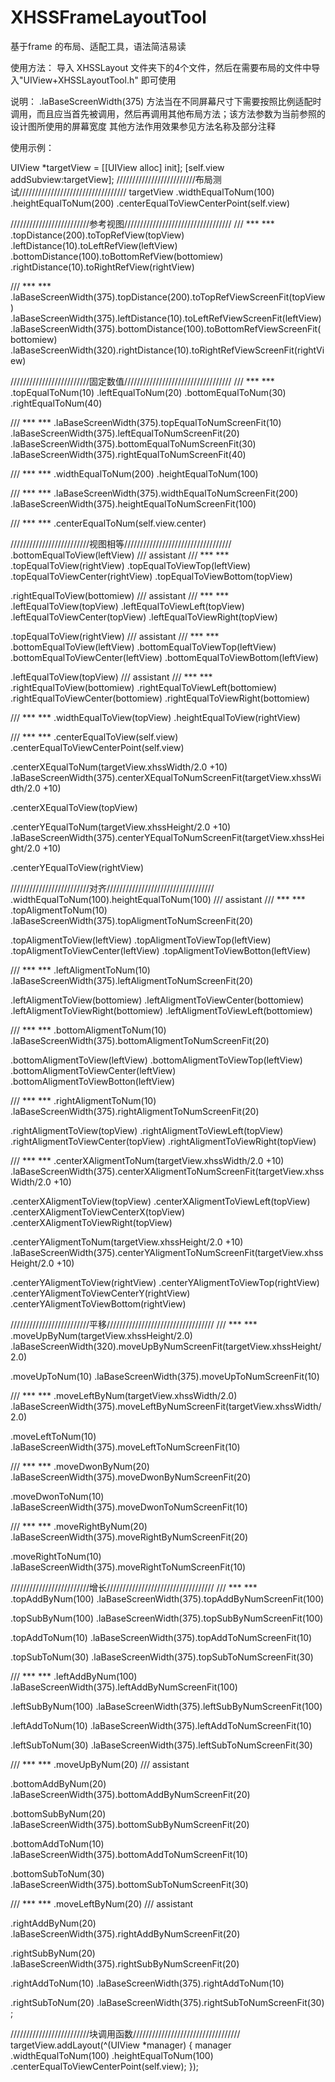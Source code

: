 # XHSSFrameLayoutTool
基于frame 的布局、适配工具，语法简洁易读

使用方法：
        导入 XHSSLayout 文件夹下的4个文件，然后在需要布局的文件中导入"UIView+XHSSLayoutTool.h" 即可使用
        
说明：
        .laBaseScreenWidth(375) 方法当在不同屏幕尺寸下需要按照比例适配时调用，而且应当首先被调用，然后再调用其他布局方法；该方法参数为当前参照的设计图所使用的屏幕宽度
        其他方法作用效果参见方法名称及部分注释
        
使用示例：

UIView *targetView = [[UIView alloc] init];
[self.view addSubview:targetView];
/////////////////////////布局测试//////////////////////////////////
targetView
.widthEqualToNum(100)
.heightEqualToNum(200)
.centerEqualToViewCenterPoint(self.view)

/////////////////////////参考视图//////////////////////////////////
/// *** ***
.topDistance(200).toTopRefView(topView)
.leftDistance(10).toLeftRefView(leftView)
.bottomDistance(100).toBottomRefView(bottomiew)
.rightDistance(10).toRightRefView(rightView)

/// *** ***
.laBaseScreenWidth(375).topDistance(200).toTopRefViewScreenFit(topView)
.laBaseScreenWidth(375).leftDistance(10).toLeftRefViewScreenFit(leftView)
.laBaseScreenWidth(375).bottomDistance(100).toBottomRefViewScreenFit(bottomiew)
.laBaseScreenWidth(320).rightDistance(10).toRightRefViewScreenFit(rightView)

/////////////////////////固定数值//////////////////////////////////
/// *** ***
.topEqualToNum(10)
.leftEqualToNum(20)
.bottomEqualToNum(30)
.rightEqualToNum(40)

/// *** ***
.laBaseScreenWidth(375).topEqualToNumScreenFit(10)
.laBaseScreenWidth(375).leftEqualToNumScreenFit(20)
.laBaseScreenWidth(375).bottomEqualToNumScreenFit(30)
.laBaseScreenWidth(375).rightEqualToNumScreenFit(40)

/// *** ***
.widthEqualToNum(200)
.heightEqualToNum(100)

/// *** ***
.laBaseScreenWidth(375).widthEqualToNumScreenFit(200)
.laBaseScreenWidth(375).heightEqualToNumScreenFit(100)

/// *** ***
.centerEqualToNum(self.view.center)

/////////////////////////视图相等//////////////////////////////////
.bottomEqualToView(leftView)  /// assistant
/// *** ***
.topEqualToView(rightView)
.topEqualToViewTop(leftView)
.topEqualToViewCenter(rightView)
.topEqualToViewBottom(topView)

.rightEqualToView(bottomiew)  /// assistant
/// *** ***
.leftEqualToView(topView)
.leftEqualToViewLeft(topView)
.leftEqualToViewCenter(topView)
.leftEqualToViewRight(topView)

.topEqualToView(rightView)  /// assistant
/// *** ***
.bottomEqualToView(leftView)
.bottomEqualToViewTop(leftView)
.bottomEqualToViewCenter(leftView)
.bottomEqualToViewBottom(leftView)

.leftEqualToView(topView)  /// assistant
/// *** ***
.rightEqualToView(bottomiew)
.rightEqualToViewLeft(bottomiew)
.rightEqualToViewCenter(bottomiew)
.rightEqualToViewRight(bottomiew)

/// *** ***
.widthEqualToView(topView)
.heightEqualToView(rightView)

/// *** ***
.centerEqualToView(self.view)
.centerEqualToViewCenterPoint(self.view)

.centerXEqualToNum(targetView.xhssWidth/2.0 +10)
.laBaseScreenWidth(375).centerXEqualToNumScreenFit(targetView.xhssWidth/2.0 +10)

.centerXEqualToView(topView)

.centerYEqualToNum(targetView.xhssHeight/2.0 +10)
.laBaseScreenWidth(375).centerYEqualToNumScreenFit(targetView.xhssHeight/2.0 +10)

.centerYEqualToView(rightView)

/////////////////////////对齐//////////////////////////////////
.widthEqualToNum(100).heightEqualToNum(100)  /// assistant
/// *** ***
.topAligmentToNum(10)
.laBaseScreenWidth(375).topAligmentToNumScreenFit(20)

.topAligmentToView(leftView)
.topAligmentToViewTop(leftView)
.topAligmentToViewCenter(leftView)
.topAligmentToViewBotton(leftView)

/// *** ***
.leftAligmentToNum(10)
.laBaseScreenWidth(375).leftAligmentToNumScreenFit(20)

.leftAligmentToView(bottomiew)
.leftAligmentToViewCenter(bottomiew)
.leftAligmentToViewRight(bottomiew)
.leftAligmentToViewLeft(bottomiew)

/// *** ***
.bottomAligmentToNum(10)
.laBaseScreenWidth(375).bottomAligmentToNumScreenFit(20)

.bottomAligmentToView(leftView)
.bottomAligmentToViewTop(leftView)
.bottomAligmentToViewCenter(leftView)
.bottomAligmentToViewBotton(leftView)

/// *** ***
.rightAligmentToNum(10)
.laBaseScreenWidth(375).rightAligmentToNumScreenFit(20)

.rightAligmentToView(topView)
.rightAligmentToViewLeft(topView)
.rightAligmentToViewCenter(topView)
.rightAligmentToViewRight(topView)

/// *** ***
.centerXAligmentToNum(targetView.xhssWidth/2.0 +10)
.laBaseScreenWidth(375).centerXAligmentToNumScreenFit(targetView.xhssWidth/2.0 +10)

.centerXAligmentToView(topView)
.centerXAligmentToViewLeft(topView)
.centerXAligmentToViewCenterX(topView)
.centerXAligmentToViewRight(topView)

.centerYAligmentToNum(targetView.xhssHeight/2.0 +10)
.laBaseScreenWidth(375).centerYAligmentToNumScreenFit(targetView.xhssHeight/2.0 +10)

.centerYAligmentToView(rightView)
.centerYAligmentToViewTop(rightView)
.centerYAligmentToViewCenterY(rightView)
.centerYAligmentToViewBottom(rightView)

/////////////////////////平移//////////////////////////////////
/// *** ***
.moveUpByNum(targetView.xhssHeight/2.0)
.laBaseScreenWidth(320).moveUpByNumScreenFit(targetView.xhssHeight/2.0)

.moveUpToNum(10)
.laBaseScreenWidth(375).moveUpToNumScreenFit(10)

/// *** ***
.moveLeftByNum(targetView.xhssWidth/2.0)
.laBaseScreenWidth(375).moveLeftByNumScreenFit(targetView.xhssWidth/2.0)

.moveLeftToNum(10)
.laBaseScreenWidth(375).moveLeftToNumScreenFit(10)

/// *** ***
.moveDwonByNum(20)
.laBaseScreenWidth(375).moveDwonByNumScreenFit(20)

.moveDwonToNum(10)
.laBaseScreenWidth(375).moveDwonToNumScreenFit(10)

/// *** ***
.moveRightByNum(20)
.laBaseScreenWidth(375).moveRightByNumScreenFit(20)

.moveRightToNum(10)
.laBaseScreenWidth(375).moveRightToNumScreenFit(10)

/////////////////////////增长//////////////////////////////////
/// *** ***
.topAddByNum(100)
.laBaseScreenWidth(375).topAddByNumScreenFit(100)

.topSubByNum(100)
.laBaseScreenWidth(375).topSubByNumScreenFit(100)

.topAddToNum(10)
.laBaseScreenWidth(375).topAddToNumScreenFit(10)

.topSubToNum(30)
.laBaseScreenWidth(375).topSubToNumScreenFit(30)

/// *** ***
.leftAddByNum(100)
.laBaseScreenWidth(375).leftAddByNumScreenFit(100)

.leftSubByNum(100)
.laBaseScreenWidth(375).leftSubByNumScreenFit(100)

.leftAddToNum(10)
.laBaseScreenWidth(375).leftAddToNumScreenFit(10)

.leftSubToNum(30)
.laBaseScreenWidth(375).leftSubToNumScreenFit(30)

/// *** ***
.moveUpByNum(20)  /// assistant

.bottomAddByNum(20)
.laBaseScreenWidth(375).bottomAddByNumScreenFit(20)

.bottomSubByNum(20)
.laBaseScreenWidth(375).bottomSubByNumScreenFit(20)

.bottomAddToNum(10)
.laBaseScreenWidth(375).bottomAddToNumScreenFit(10)

.bottomSubToNum(30)
.laBaseScreenWidth(375).bottomSubToNumScreenFit(30)

/// *** ***
.moveLeftByNum(20)  /// assistant

.rightAddByNum(20)
.laBaseScreenWidth(375).rightAddByNumScreenFit(20)

.rightSubByNum(20)
.laBaseScreenWidth(375).rightSubByNumScreenFit(20)

.rightAddToNum(10)
.laBaseScreenWidth(375).rightAddToNum(10)

.rightSubToNum(20)
.laBaseScreenWidth(375).rightSubToNumScreenFit(30)
;


/////////////////////////块调用函数//////////////////////////////////
targetView.addLayout(^(UIView *manager) {
manager
.widthEqualToNum(100)
.heightEqualToNum(100)
.centerEqualToViewCenterPoint(self.view);
});
